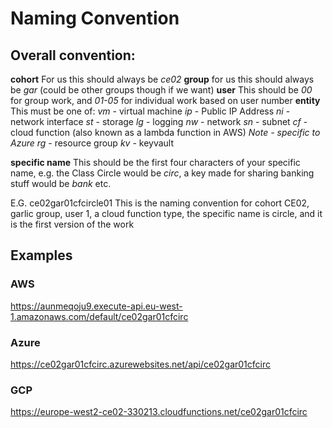 # Naming Convention
## Overall convention:
**cohort**
For us this should always be *ce02*
**group**
for us this should always be *gar* (could be other groups though if we want)
**user**
This should be *00* for group work, and *01-05* for individual work based on user number
**entity**
This must be one of:
*vm* - virtual machine
*ip* - Public IP Address
*ni* - network interface
*st* - storage
*lg* - logging
*nw* - network
*sn* - subnet
*cf* - cloud function (also known as a lambda function in AWS)
*Note - specific to Azure*
*rg* - resource group
*kv* - keyvault

**specific name**
This should be the first four characters of your specific name, e.g. the Class Circle would be *circ*, a key made for sharing banking stuff would be *bank* etc.

E.G. ce02gar01cfcircle01 
This is the naming convention for cohort CE02, garlic group, user 1, a cloud function type, the specific name is circle, and it is the first version of the work

## Examples
### AWS
https://aunmeqoju9.execute-api.eu-west-1.amazonaws.com/default/ce02gar01cfcirc

### Azure
https://ce02gar01cfcirc.azurewebsites.net/api/ce02gar01cfcirc

### GCP
https://europe-west2-ce02-330213.cloudfunctions.net/ce02gar01cfcirc